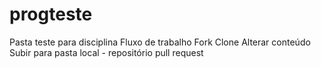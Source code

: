 # progteste
Pasta teste para disciplina
Fluxo de trabalho
Fork
Clone
Alterar conteúdo
Subir para pasta local - repositório 
pull request

